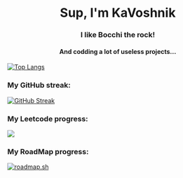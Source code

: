 <h1 align="center">Sup, I'm KaVoshnik</h1>
<h3 align="center">I like Bocchi the rock!</h3>
<h4 align="center">And codding a lot of useless projects...</h4>

[![Top Langs](https://github-readme-stats.vercel.app/api/top-langs/?username=KaVoshnik&layout=compact&theme=vision-friendly-dark)](https://github.com/anuraghazra/github-readme-stats)

<h3>My GitHub streak:</h3>

[![GitHub Streak](http://github-readme-streak-stats.herokuapp.com?user=KaVoshnik&theme=dark&background=000000)](https://git.io/streak-stats)

<h3>My Leetcode progress:</h3>

<img src="https://leetcard.jacoblin.cool/Kavoshnik?theme=dark" />

<h3>My RoadMap progress:</h3>

[![roadmap.sh](https://roadmap.sh/card/tall/665494a8d6b907c7f7feb88e?variant=dark)](https://roadmap.sh)
